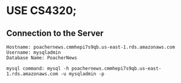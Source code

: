 # USE CS4320;

## Connection to the Server
	Hostname: poachernews.cmmhepi7s9qb.us-east-1.rds.amazonaws.com
	Username: mysqladmin
	Database Name: PoacherNews
	
	mysql command: mysql -h poachernews.cmmhepi7s9qb.us-east-1.rds.amazonaws.com -u mysqladmin -p
